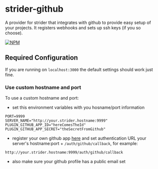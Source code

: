strider-github
==============

A provider for strider that integrates with github to provide easy setup of
your projects. It registers webhooks and sets up ssh keys (if you so choose).

[![NPM](https://nodei.co/npm/strider-github.png)](https://nodei.co/npm/strider-github/)

## Required Configuration

If you are running on `localhost:3000` the default settings should work just fine.

### Use custom hostname and port

To use a custom hostname and port:

- set this environment variables with you hosname/port information

```
PORT=9999
SERVER_NAME="http://your.strider.hostname:9999"
PLUGIN_GITHUB_APP_ID="hereComesTheId"
PLUGIN_GITHUB_APP_SECRET="theSecretFromGithub"
```

- register your own github app [here](https://github.com/settings/applications/new) and set authentication URL your server's hostname:port + `/auth/github/callback`, for example:

```
http://your.strider.hostname:9999/auth/github/callback
```

- also make sure your github profile has a public email set